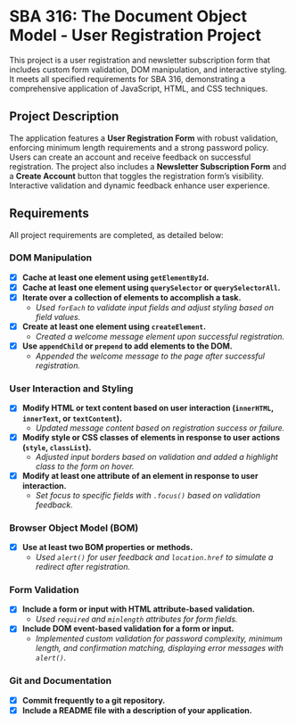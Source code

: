 # SBA 316: The Document Object Model - User Registration Project

This project is a user registration and newsletter subscription form that includes custom form validation, DOM manipulation, and interactive styling. It meets all specified requirements for SBA 316, demonstrating a comprehensive application of JavaScript, HTML, and CSS techniques.

## Project Description

The application features a **User Registration Form** with robust validation, enforcing minimum length requirements and a strong password policy. Users can create an account and receive feedback on successful registration. The project also includes a **Newsletter Subscription Form** and a **Create Account** button that toggles the registration form’s visibility. Interactive validation and dynamic feedback enhance user experience.

## Requirements

All project requirements are completed, as detailed below:

### DOM Manipulation

- [x] **Cache at least one element using `getElementById`.**
- [x] **Cache at least one element using `querySelector` or `querySelectorAll`.**
- [x] **Iterate over a collection of elements to accomplish a task.**
  - _Used `forEach` to validate input fields and adjust styling based on field values._
- [x] **Create at least one element using `createElement`.**
  - _Created a welcome message element upon successful registration._
- [x] **Use `appendChild` or `prepend` to add elements to the DOM.**
  - _Appended the welcome message to the page after successful registration._

### User Interaction and Styling

- [x] **Modify HTML or text content based on user interaction (`innerHTML`, `innerText`, or `textContent`).**
  - _Updated message content based on registration success or failure._
- [x] **Modify style or CSS classes of elements in response to user actions (`style`, `classList`).**
  - _Adjusted input borders based on validation and added a highlight class to the form on hover._
- [x] **Modify at least one attribute of an element in response to user interaction.**
  - _Set focus to specific fields with `.focus()` based on validation feedback._

### Browser Object Model (BOM)

- [x] **Use at least two BOM properties or methods.**
  - _Used `alert()` for user feedback and `location.href` to simulate a redirect after registration._

### Form Validation

- [x] **Include a form or input with HTML attribute-based validation.**
  - _Used `required` and `minlength` attributes for form fields._
- [x] **Include DOM event-based validation for a form or input.**
  - _Implemented custom validation for password complexity, minimum length, and confirmation matching, displaying error messages with `alert()`._

### Git and Documentation

- [x] **Commit frequently to a git repository.**
- [x] **Include a README file with a description of your application.**
